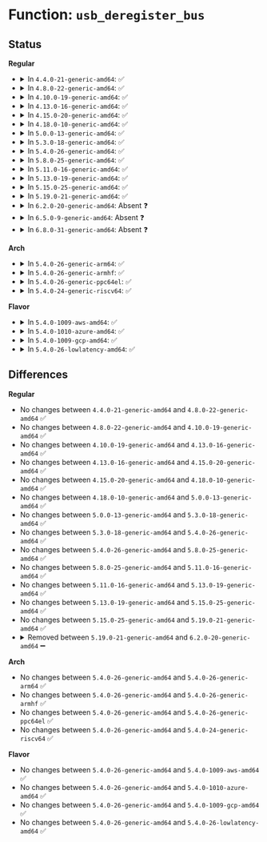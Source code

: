 # Function: <code>usb_deregister_bus</code>

## Status
<b>Regular</b>
<ul>
<li>
<details>
<summary>In <code>4.4.0-21-generic-amd64</code>: ✅</summary>

```c
void usb_deregister_bus(struct usb_bus * bus)
```

```json
{
  "name": "usb_deregister_bus",
  "collision_type": "Unique Static",
  "inline_type": "No",
  "funcs": [
    {
      "addr": 18446744071585188432,
      "name": "usb_deregister_bus",
      "external": false,
      "loc": "drivers/usb/core/hcd.c:1052",
      "file": "drivers/usb/core/hcd.c",
      "inline": "seen, unknown",
      "caller_inline": [],
      "caller_func": [
        "drivers/usb/core/hcd.c:usb_remove_hcd",
        "drivers/usb/core/hcd.c:usb_add_hcd"
      ]
    }
  ],
  "symbols": [
    {
      "addr": 18446744071585188432,
      "name": "usb_deregister_bus",
      "section": ".text",
      "bind": "STB_LOCAL",
      "size": 122
    }
  ]
}
```
</details>
</li>
<li>
<details>
<summary>In <code>4.8.0-22-generic-amd64</code>: ✅</summary>

```c
void usb_deregister_bus(struct usb_bus * bus)
```

```json
{
  "name": "usb_deregister_bus",
  "collision_type": "Unique Static",
  "inline_type": "No",
  "funcs": [
    {
      "addr": 18446744071585580528,
      "name": "usb_deregister_bus",
      "external": false,
      "loc": "drivers/usb/core/hcd.c:1045",
      "file": "drivers/usb/core/hcd.c",
      "inline": "seen, unknown",
      "caller_inline": [],
      "caller_func": [
        "drivers/usb/core/hcd.c:usb_remove_hcd",
        "drivers/usb/core/hcd.c:usb_add_hcd"
      ]
    }
  ],
  "symbols": [
    {
      "addr": 18446744071585580528,
      "name": "usb_deregister_bus",
      "section": ".text",
      "bind": "STB_LOCAL",
      "size": 81
    }
  ]
}
```
</details>
</li>
<li>
<details>
<summary>In <code>4.10.0-19-generic-amd64</code>: ✅</summary>

```c
void usb_deregister_bus(struct usb_bus * bus)
```

```json
{
  "name": "usb_deregister_bus",
  "collision_type": "Unique Static",
  "inline_type": "No",
  "funcs": [
    {
      "addr": 18446744071585768176,
      "name": "usb_deregister_bus",
      "external": false,
      "loc": "drivers/usb/core/hcd.c:1046",
      "file": "drivers/usb/core/hcd.c",
      "inline": "seen, unknown",
      "caller_inline": [],
      "caller_func": [
        "drivers/usb/core/hcd.c:usb_remove_hcd",
        "drivers/usb/core/hcd.c:usb_add_hcd"
      ]
    }
  ],
  "symbols": [
    {
      "addr": 18446744071585768176,
      "name": "usb_deregister_bus",
      "section": ".text",
      "bind": "STB_LOCAL",
      "size": 81
    }
  ]
}
```
</details>
</li>
<li>
<details>
<summary>In <code>4.13.0-16-generic-amd64</code>: ✅</summary>

```c
void usb_deregister_bus(struct usb_bus * bus)
```

```json
{
  "name": "usb_deregister_bus",
  "collision_type": "Unique Static",
  "inline_type": "No",
  "funcs": [
    {
      "addr": 18446744071585854896,
      "name": "usb_deregister_bus",
      "external": false,
      "loc": "drivers/usb/core/hcd.c:1050",
      "file": "drivers/usb/core/hcd.c",
      "inline": "seen, unknown",
      "caller_inline": [],
      "caller_func": [
        "drivers/usb/core/hcd.c:usb_remove_hcd",
        "drivers/usb/core/hcd.c:usb_add_hcd"
      ]
    }
  ],
  "symbols": [
    {
      "addr": 18446744071585854896,
      "name": "usb_deregister_bus",
      "section": ".text",
      "bind": "STB_LOCAL",
      "size": 84
    }
  ]
}
```
</details>
</li>
<li>
<details>
<summary>In <code>4.15.0-20-generic-amd64</code>: ✅</summary>

```c
void usb_deregister_bus(struct usb_bus * bus)
```

```json
{
  "name": "usb_deregister_bus",
  "collision_type": "Unique Static",
  "inline_type": "No",
  "funcs": [
    {
      "addr": 18446744071586294752,
      "name": "usb_deregister_bus",
      "external": false,
      "loc": "drivers/usb/core/hcd.c:1039",
      "file": "drivers/usb/core/hcd.c",
      "inline": "seen, unknown",
      "caller_inline": [],
      "caller_func": [
        "drivers/usb/core/hcd.c:usb_remove_hcd",
        "drivers/usb/core/hcd.c:usb_add_hcd"
      ]
    }
  ],
  "symbols": [
    {
      "addr": 18446744071586294752,
      "name": "usb_deregister_bus",
      "section": ".text",
      "bind": "STB_LOCAL",
      "size": 84
    }
  ]
}
```
</details>
</li>
<li>
<details>
<summary>In <code>4.18.0-10-generic-amd64</code>: ✅</summary>

```c
void usb_deregister_bus(struct usb_bus * bus)
```

```json
{
  "name": "usb_deregister_bus",
  "collision_type": "Unique Static",
  "inline_type": "No",
  "funcs": [
    {
      "addr": 18446744071586552096,
      "name": "usb_deregister_bus",
      "external": false,
      "loc": "drivers/usb/core/hcd.c:1041",
      "file": "drivers/usb/core/hcd.c",
      "inline": "seen, unknown",
      "caller_inline": [],
      "caller_func": [
        "drivers/usb/core/hcd.c:usb_remove_hcd",
        "drivers/usb/core/hcd.c:usb_add_hcd"
      ]
    }
  ],
  "symbols": [
    {
      "addr": 18446744071586552096,
      "name": "usb_deregister_bus",
      "section": ".text",
      "bind": "STB_LOCAL",
      "size": 82
    }
  ]
}
```
</details>
</li>
<li>
<details>
<summary>In <code>5.0.0-13-generic-amd64</code>: ✅</summary>

```c
void usb_deregister_bus(struct usb_bus * bus)
```

```json
{
  "name": "usb_deregister_bus",
  "collision_type": "Unique Static",
  "inline_type": "No",
  "funcs": [
    {
      "addr": 18446744071586700944,
      "name": "usb_deregister_bus",
      "external": false,
      "loc": "drivers/usb/core/hcd.c:1041",
      "file": "drivers/usb/core/hcd.c",
      "inline": "seen, unknown",
      "caller_inline": [],
      "caller_func": [
        "drivers/usb/core/hcd.c:usb_remove_hcd",
        "drivers/usb/core/hcd.c:usb_add_hcd"
      ]
    }
  ],
  "symbols": [
    {
      "addr": 18446744071586700944,
      "name": "usb_deregister_bus",
      "section": ".text",
      "bind": "STB_LOCAL",
      "size": 82
    }
  ]
}
```
</details>
</li>
<li>
<details>
<summary>In <code>5.3.0-18-generic-amd64</code>: ✅</summary>

```c
void usb_deregister_bus(struct usb_bus * bus)
```

```json
{
  "name": "usb_deregister_bus",
  "collision_type": "Unique Static",
  "inline_type": "No",
  "funcs": [
    {
      "addr": 18446744071586967184,
      "name": "usb_deregister_bus",
      "external": false,
      "loc": "drivers/usb/core/hcd.c:946",
      "file": "drivers/usb/core/hcd.c",
      "inline": "seen, unknown",
      "caller_inline": [],
      "caller_func": [
        "drivers/usb/core/hcd.c:usb_remove_hcd",
        "drivers/usb/core/hcd.c:usb_add_hcd"
      ]
    }
  ],
  "symbols": [
    {
      "addr": 18446744071586967184,
      "name": "usb_deregister_bus",
      "section": ".text",
      "bind": "STB_LOCAL",
      "size": 85
    }
  ]
}
```
</details>
</li>
<li>
<details>
<summary>In <code>5.4.0-26-generic-amd64</code>: ✅</summary>

```c
void usb_deregister_bus(struct usb_bus * bus)
```

```json
{
  "name": "usb_deregister_bus",
  "collision_type": "Unique Static",
  "inline_type": "No",
  "funcs": [
    {
      "addr": 18446744071587166224,
      "name": "usb_deregister_bus",
      "external": false,
      "loc": "drivers/usb/core/hcd.c:946",
      "file": "drivers/usb/core/hcd.c",
      "inline": "seen, unknown",
      "caller_inline": [],
      "caller_func": [
        "drivers/usb/core/hcd.c:usb_remove_hcd",
        "drivers/usb/core/hcd.c:usb_add_hcd"
      ]
    }
  ],
  "symbols": [
    {
      "addr": 18446744071587166224,
      "name": "usb_deregister_bus",
      "section": ".text",
      "bind": "STB_LOCAL",
      "size": 85
    }
  ]
}
```
</details>
</li>
<li>
<details>
<summary>In <code>5.8.0-25-generic-amd64</code>: ✅</summary>

```c
void usb_deregister_bus(struct usb_bus * bus)
```

```json
{
  "name": "usb_deregister_bus",
  "collision_type": "Unique Static",
  "inline_type": "No",
  "funcs": [
    {
      "addr": 18446744071588015724,
      "name": "usb_deregister_bus",
      "external": false,
      "loc": "drivers/usb/core/hcd.c:947",
      "file": "drivers/usb/core/hcd.c",
      "inline": "seen, unknown",
      "caller_inline": [],
      "caller_func": [
        "drivers/usb/core/hcd.c:usb_remove_hcd",
        "drivers/usb/core/hcd.c:usb_add_hcd"
      ]
    }
  ],
  "symbols": [
    {
      "addr": 18446744071588015724,
      "name": "usb_deregister_bus",
      "section": ".text",
      "bind": "STB_LOCAL",
      "size": 85
    }
  ]
}
```
</details>
</li>
<li>
<details>
<summary>In <code>5.11.0-16-generic-amd64</code>: ✅</summary>

```c
void usb_deregister_bus(struct usb_bus * bus)
```

```json
{
  "name": "usb_deregister_bus",
  "collision_type": "Unique Static",
  "inline_type": "No",
  "funcs": [
    {
      "addr": 18446744071591543961,
      "name": "usb_deregister_bus",
      "external": false,
      "loc": "drivers/usb/core/hcd.c:948",
      "file": "drivers/usb/core/hcd.c",
      "inline": "seen, unknown",
      "caller_inline": [],
      "caller_func": [
        "drivers/usb/core/hcd.c:usb_remove_hcd",
        "drivers/usb/core/hcd.c:usb_add_hcd"
      ]
    }
  ],
  "symbols": [
    {
      "addr": 18446744071591543961,
      "name": "usb_deregister_bus",
      "section": ".text",
      "bind": "STB_LOCAL",
      "size": 85
    }
  ]
}
```
</details>
</li>
<li>
<details>
<summary>In <code>5.13.0-19-generic-amd64</code>: ✅</summary>

```c
void usb_deregister_bus(struct usb_bus * bus)
```

```json
{
  "name": "usb_deregister_bus",
  "collision_type": "Unique Static",
  "inline_type": "No",
  "funcs": [
    {
      "addr": 18446744071591486069,
      "name": "usb_deregister_bus",
      "external": false,
      "loc": "drivers/usb/core/hcd.c:948",
      "file": "drivers/usb/core/hcd.c",
      "inline": "seen, unknown",
      "caller_inline": [],
      "caller_func": [
        "drivers/usb/core/hcd.c:usb_remove_hcd",
        "drivers/usb/core/hcd.c:usb_add_hcd"
      ]
    }
  ],
  "symbols": [
    {
      "addr": 18446744071591486069,
      "name": "usb_deregister_bus",
      "section": ".text",
      "bind": "STB_LOCAL",
      "size": 85
    }
  ]
}
```
</details>
</li>
<li>
<details>
<summary>In <code>5.15.0-25-generic-amd64</code>: ✅</summary>

```c
void usb_deregister_bus(struct usb_bus * bus)
```

```json
{
  "name": "usb_deregister_bus",
  "collision_type": "Unique Static",
  "inline_type": "No",
  "funcs": [
    {
      "addr": 18446744071592563597,
      "name": "usb_deregister_bus",
      "external": false,
      "loc": "drivers/usb/core/hcd.c:955",
      "file": "drivers/usb/core/hcd.c",
      "inline": "seen, unknown",
      "caller_inline": [],
      "caller_func": [
        "drivers/usb/core/hcd.c:usb_remove_hcd",
        "drivers/usb/core/hcd.c:usb_add_hcd"
      ]
    }
  ],
  "symbols": [
    {
      "addr": 18446744071592563597,
      "name": "usb_deregister_bus",
      "section": ".text",
      "bind": "STB_LOCAL",
      "size": 85
    }
  ]
}
```
</details>
</li>
<li>
<details>
<summary>In <code>5.19.0-21-generic-amd64</code>: ✅</summary>

```c
void usb_deregister_bus(struct usb_bus * bus)
```

```json
{
  "name": "usb_deregister_bus",
  "collision_type": "Unique Static",
  "inline_type": "No",
  "funcs": [
    {
      "addr": 18446744071594442599,
      "name": "usb_deregister_bus",
      "external": false,
      "loc": "drivers/usb/core/hcd.c:955",
      "file": "drivers/usb/core/hcd.c",
      "inline": "seen, unknown",
      "caller_inline": [],
      "caller_func": [
        "drivers/usb/core/hcd.c:usb_remove_hcd",
        "drivers/usb/core/hcd.c:usb_add_hcd"
      ]
    }
  ],
  "symbols": [
    {
      "addr": 18446744071594442599,
      "name": "usb_deregister_bus",
      "section": ".text",
      "bind": "STB_LOCAL",
      "size": 94
    }
  ]
}
```
</details>
</li>
<li>
<details>
<summary>In <code>6.2.0-20-generic-amd64</code>: Absent ❓</summary>

```json
{
  "name": "usb_deregister_bus",
  "collision_type": "Unique Static",
  "inline_type": "Full",
  "funcs": [
    {
      "addr": 18446744071591553810,
      "name": "usb_deregister_bus",
      "external": false,
      "loc": "drivers/usb/core/hcd.c:955",
      "file": "drivers/usb/core/hcd.c",
      "inline": "not declared, inlined",
      "caller_inline": [
        "drivers/usb/core/hcd.c:usb_remove_hcd",
        "drivers/usb/core/hcd.c:usb_add_hcd"
      ],
      "caller_func": []
    }
  ],
  "symbols": []
}
```
</details>
</li>
<li>
<details>
<summary>In <code>6.5.0-9-generic-amd64</code>: Absent ❓</summary>

```json
{
  "name": "usb_deregister_bus",
  "collision_type": "Unique Static",
  "inline_type": "Full",
  "funcs": [
    {
      "addr": 18446744071591975442,
      "name": "usb_deregister_bus",
      "external": false,
      "loc": "drivers/usb/core/hcd.c:955",
      "file": "drivers/usb/core/hcd.c",
      "inline": "not declared, inlined",
      "caller_inline": [
        "drivers/usb/core/hcd.c:usb_remove_hcd",
        "drivers/usb/core/hcd.c:usb_add_hcd"
      ],
      "caller_func": []
    }
  ],
  "symbols": []
}
```
</details>
</li>
<li>
<details>
<summary>In <code>6.8.0-31-generic-amd64</code>: Absent ❓</summary>

```json
{
  "name": "usb_deregister_bus",
  "collision_type": "Unique Static",
  "inline_type": "Full",
  "funcs": [
    {
      "addr": 18446744071592714450,
      "name": "usb_deregister_bus",
      "external": false,
      "loc": "drivers/usb/core/hcd.c:930",
      "file": "drivers/usb/core/hcd.c",
      "inline": "not declared, inlined",
      "caller_inline": [
        "drivers/usb/core/hcd.c:usb_remove_hcd",
        "drivers/usb/core/hcd.c:usb_add_hcd"
      ],
      "caller_func": []
    }
  ],
  "symbols": []
}
```
</details>
</li>
</ul>
<b>Arch</b>
<ul>
<li>
<details>
<summary>In <code>5.4.0-26-generic-arm64</code>: ✅</summary>

```c
void usb_deregister_bus(struct usb_bus * bus)
```

```json
{
  "name": "usb_deregister_bus",
  "collision_type": "Unique Static",
  "inline_type": "No",
  "funcs": [
    {
      "addr": 18446603336500247152,
      "name": "usb_deregister_bus",
      "external": false,
      "loc": "drivers/usb/core/hcd.c:946",
      "file": "drivers/usb/core/hcd.c",
      "inline": "seen, unknown",
      "caller_inline": [],
      "caller_func": [
        "drivers/usb/core/hcd.c:usb_remove_hcd",
        "drivers/usb/core/hcd.c:usb_add_hcd"
      ]
    }
  ],
  "symbols": [
    {
      "addr": 18446603336500247152,
      "name": "usb_deregister_bus",
      "section": ".text",
      "bind": "STB_LOCAL",
      "size": 112
    }
  ]
}
```
</details>
</li>
<li>
<details>
<summary>In <code>5.4.0-26-generic-armhf</code>: ✅</summary>

```c
void usb_deregister_bus(struct usb_bus * bus)
```

```json
{
  "name": "usb_deregister_bus",
  "collision_type": "Unique Static",
  "inline_type": "No",
  "funcs": [
    {
      "addr": 3232722124,
      "name": "usb_deregister_bus",
      "external": false,
      "loc": "drivers/usb/core/hcd.c:946",
      "file": "drivers/usb/core/hcd.c",
      "inline": "seen, unknown",
      "caller_inline": [],
      "caller_func": [
        "drivers/usb/core/hcd.c:usb_remove_hcd",
        "drivers/usb/core/hcd.c:usb_add_hcd"
      ]
    }
  ],
  "symbols": [
    {
      "addr": 3232722124,
      "name": "usb_deregister_bus",
      "section": ".text",
      "bind": "STB_LOCAL",
      "size": 96
    }
  ]
}
```
</details>
</li>
<li>
<details>
<summary>In <code>5.4.0-26-generic-ppc64el</code>: ✅</summary>

```c
void usb_deregister_bus(struct usb_bus * bus)
```

```json
{
  "name": "usb_deregister_bus",
  "collision_type": "Unique Static",
  "inline_type": "No",
  "funcs": [
    {
      "addr": 13835058055293541228,
      "name": "usb_deregister_bus",
      "external": false,
      "loc": "drivers/usb/core/hcd.c:946",
      "file": "drivers/usb/core/hcd.c",
      "inline": "seen, unknown",
      "caller_inline": [],
      "caller_func": [
        "drivers/usb/core/hcd.c:usb_remove_hcd",
        "drivers/usb/core/hcd.c:usb_add_hcd"
      ]
    }
  ],
  "symbols": [
    {
      "addr": 13835058055293541228,
      "name": "usb_deregister_bus",
      "section": ".text",
      "bind": "STB_LOCAL",
      "size": 164
    }
  ]
}
```
</details>
</li>
<li>
<details>
<summary>In <code>5.4.0-24-generic-riscv64</code>: ✅</summary>

```c
void usb_deregister_bus(struct usb_bus * bus)
```

```json
{
  "name": "usb_deregister_bus",
  "collision_type": "Unique Static",
  "inline_type": "No",
  "funcs": [
    {
      "addr": 18446743936277163674,
      "name": "usb_deregister_bus",
      "external": false,
      "loc": "drivers/usb/core/hcd.c:946",
      "file": "drivers/usb/core/hcd.c",
      "inline": "seen, unknown",
      "caller_inline": [],
      "caller_func": [
        "drivers/usb/core/hcd.c:usb_remove_hcd",
        "drivers/usb/core/hcd.c:usb_add_hcd"
      ]
    }
  ],
  "symbols": [
    {
      "addr": 18446743936277163674,
      "name": "usb_deregister_bus",
      "section": ".text",
      "bind": "STB_LOCAL",
      "size": 112
    }
  ]
}
```
</details>
</li>
</ul>
<b>Flavor</b>
<ul>
<li>
<details>
<summary>In <code>5.4.0-1009-aws-amd64</code>: ✅</summary>

```c
void usb_deregister_bus(struct usb_bus * bus)
```

```json
{
  "name": "usb_deregister_bus",
  "collision_type": "Unique Static",
  "inline_type": "No",
  "funcs": [
    {
      "addr": 18446744071586872304,
      "name": "usb_deregister_bus",
      "external": false,
      "loc": "drivers/usb/core/hcd.c:946",
      "file": "drivers/usb/core/hcd.c",
      "inline": "seen, unknown",
      "caller_inline": [],
      "caller_func": [
        "drivers/usb/core/hcd.c:usb_remove_hcd",
        "drivers/usb/core/hcd.c:usb_add_hcd"
      ]
    }
  ],
  "symbols": [
    {
      "addr": 18446744071586872304,
      "name": "usb_deregister_bus",
      "section": ".text",
      "bind": "STB_LOCAL",
      "size": 85
    }
  ]
}
```
</details>
</li>
<li>
<details>
<summary>In <code>5.4.0-1010-azure-amd64</code>: ✅</summary>

```c
void usb_deregister_bus(struct usb_bus * bus)
```

```json
{
  "name": "usb_deregister_bus",
  "collision_type": "Unique Static",
  "inline_type": "No",
  "funcs": [
    {
      "addr": 18446744071586813449,
      "name": "usb_deregister_bus",
      "external": false,
      "loc": "drivers/usb/core/hcd.c:946",
      "file": "drivers/usb/core/hcd.c",
      "inline": "seen, unknown",
      "caller_inline": [],
      "caller_func": [
        "drivers/usb/core/hcd.c:usb_remove_hcd",
        "drivers/usb/core/hcd.c:usb_add_hcd"
      ]
    }
  ],
  "symbols": [
    {
      "addr": 18446744071586813449,
      "name": "usb_deregister_bus",
      "section": ".text",
      "bind": "STB_LOCAL",
      "size": 85
    }
  ]
}
```
</details>
</li>
<li>
<details>
<summary>In <code>5.4.0-1009-gcp-amd64</code>: ✅</summary>

```c
void usb_deregister_bus(struct usb_bus * bus)
```

```json
{
  "name": "usb_deregister_bus",
  "collision_type": "Unique Static",
  "inline_type": "No",
  "funcs": [
    {
      "addr": 18446744071587120784,
      "name": "usb_deregister_bus",
      "external": false,
      "loc": "drivers/usb/core/hcd.c:946",
      "file": "drivers/usb/core/hcd.c",
      "inline": "seen, unknown",
      "caller_inline": [],
      "caller_func": [
        "drivers/usb/core/hcd.c:usb_remove_hcd",
        "drivers/usb/core/hcd.c:usb_add_hcd"
      ]
    }
  ],
  "symbols": [
    {
      "addr": 18446744071587120784,
      "name": "usb_deregister_bus",
      "section": ".text",
      "bind": "STB_LOCAL",
      "size": 85
    }
  ]
}
```
</details>
</li>
<li>
<details>
<summary>In <code>5.4.0-26-lowlatency-amd64</code>: ✅</summary>

```c
void usb_deregister_bus(struct usb_bus * bus)
```

```json
{
  "name": "usb_deregister_bus",
  "collision_type": "Unique Static",
  "inline_type": "No",
  "funcs": [
    {
      "addr": 18446744071587227900,
      "name": "usb_deregister_bus",
      "external": false,
      "loc": "drivers/usb/core/hcd.c:946",
      "file": "drivers/usb/core/hcd.c",
      "inline": "seen, unknown",
      "caller_inline": [],
      "caller_func": [
        "drivers/usb/core/hcd.c:usb_remove_hcd",
        "drivers/usb/core/hcd.c:usb_add_hcd"
      ]
    }
  ],
  "symbols": [
    {
      "addr": 18446744071587227900,
      "name": "usb_deregister_bus",
      "section": ".text",
      "bind": "STB_LOCAL",
      "size": 85
    }
  ]
}
```
</details>
</li>
</ul>

## Differences
<b>Regular</b>
<ul>
<li>
No changes between <code>4.4.0-21-generic-amd64</code> and <code>4.8.0-22-generic-amd64</code> ✅
</li>
<li>
No changes between <code>4.8.0-22-generic-amd64</code> and <code>4.10.0-19-generic-amd64</code> ✅
</li>
<li>
No changes between <code>4.10.0-19-generic-amd64</code> and <code>4.13.0-16-generic-amd64</code> ✅
</li>
<li>
No changes between <code>4.13.0-16-generic-amd64</code> and <code>4.15.0-20-generic-amd64</code> ✅
</li>
<li>
No changes between <code>4.15.0-20-generic-amd64</code> and <code>4.18.0-10-generic-amd64</code> ✅
</li>
<li>
No changes between <code>4.18.0-10-generic-amd64</code> and <code>5.0.0-13-generic-amd64</code> ✅
</li>
<li>
No changes between <code>5.0.0-13-generic-amd64</code> and <code>5.3.0-18-generic-amd64</code> ✅
</li>
<li>
No changes between <code>5.3.0-18-generic-amd64</code> and <code>5.4.0-26-generic-amd64</code> ✅
</li>
<li>
No changes between <code>5.4.0-26-generic-amd64</code> and <code>5.8.0-25-generic-amd64</code> ✅
</li>
<li>
No changes between <code>5.8.0-25-generic-amd64</code> and <code>5.11.0-16-generic-amd64</code> ✅
</li>
<li>
No changes between <code>5.11.0-16-generic-amd64</code> and <code>5.13.0-19-generic-amd64</code> ✅
</li>
<li>
No changes between <code>5.13.0-19-generic-amd64</code> and <code>5.15.0-25-generic-amd64</code> ✅
</li>
<li>
No changes between <code>5.15.0-25-generic-amd64</code> and <code>5.19.0-21-generic-amd64</code> ✅
</li>
<li>
<details>
<summary>Removed between <code>5.19.0-21-generic-amd64</code> and <code>6.2.0-20-generic-amd64</code> ➖</summary>

```c
void usb_deregister_bus(struct usb_bus * bus)
```
</details>
</li>
</ul>
<b>Arch</b>
<ul>
<li>
No changes between <code>5.4.0-26-generic-amd64</code> and <code>5.4.0-26-generic-arm64</code> ✅
</li>
<li>
No changes between <code>5.4.0-26-generic-amd64</code> and <code>5.4.0-26-generic-armhf</code> ✅
</li>
<li>
No changes between <code>5.4.0-26-generic-amd64</code> and <code>5.4.0-26-generic-ppc64el</code> ✅
</li>
<li>
No changes between <code>5.4.0-26-generic-amd64</code> and <code>5.4.0-24-generic-riscv64</code> ✅
</li>
</ul>
<b>Flavor</b>
<ul>
<li>
No changes between <code>5.4.0-26-generic-amd64</code> and <code>5.4.0-1009-aws-amd64</code> ✅
</li>
<li>
No changes between <code>5.4.0-26-generic-amd64</code> and <code>5.4.0-1010-azure-amd64</code> ✅
</li>
<li>
No changes between <code>5.4.0-26-generic-amd64</code> and <code>5.4.0-1009-gcp-amd64</code> ✅
</li>
<li>
No changes between <code>5.4.0-26-generic-amd64</code> and <code>5.4.0-26-lowlatency-amd64</code> ✅
</li>
</ul>
